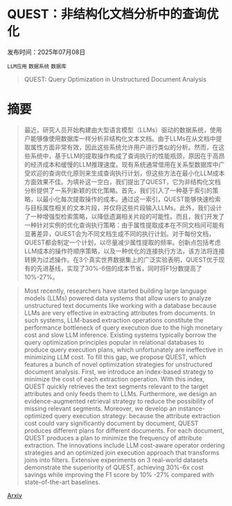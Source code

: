 # QUEST：非结构化文档分析中的查询优化

发布时间：2025年07月08日

`LLM应用` `数据系统` `数据库`

> QUEST: Query Optimization in Unstructured Document Analysis

# 摘要

> 最近，研究人员开始构建由大型语言模型（LLMs）驱动的数据系统，使用户能够像使用数据库一样分析非结构化文本文档。由于LLMs在从文档中提取属性方面非常有效，因此这些系统允许用户进行类似的分析。然而，在这些系统中，基于LLM的提取操作构成了查询执行的性能瓶颈，原因在于高昂的经济成本和缓慢的LLM推理速度。现有系统通常借用在关系型数据库中广受欢迎的查询优化原则来生成查询执行计划，但这些方法在最小化LLM成本方面效果不佳。为填补这一空白，我们提出了QUEST，它为非结构化文档分析提供了一系列新颖的优化策略。首先，我们引入了一种基于索引的策略，以最小化每次提取操作的成本。通过这一索引，QUEST能够快速检索与目标属性相关的文本片段，并仅将这些片段输入LLMs。此外，我们设计了一种增强型检索策略，以降低遗漏相关片段的可能性。而且，我们开发了一种针对实例的优化查询执行策略：由于属性提取成本在不同文档间可能有显著差异，QUEST会为不同文档生成不同的执行计划。对于每份文档，QUEST都会制定一个计划，以尽量减少属性提取的频率。创新点包括考虑LLM成本的操作符顺序策略，以及一种优化的连接执行方法，该方法将连接转换为过滤操作。在3个真实世界数据集上的广泛实验表明，QUEST优于现有的先进基线，实现了30%-6倍的成本节省，同时将F1分数提高了10%-27%。

> Most recently, researchers have started building large language models (LLMs) powered data systems that allow users to analyze unstructured text documents like working with a database because LLMs are very effective in extracting attributes from documents. In such systems, LLM-based extraction operations constitute the performance bottleneck of query execution due to the high monetary cost and slow LLM inference. Existing systems typically borrow the query optimization principles popular in relational databases to produce query execution plans, which unfortunately are ineffective in minimizing LLM cost. To fill this gap, we propose QUEST, which features a bunch of novel optimization strategies for unstructured document analysis. First, we introduce an index-based strategy to minimize the cost of each extraction operation. With this index, QUEST quickly retrieves the text segments relevant to the target attributes and only feeds them to LLMs. Furthermore, we design an evidence-augmented retrieval strategy to reduce the possibility of missing relevant segments. Moreover, we develop an instance-optimized query execution strategy: because the attribute extraction cost could vary significantly document by document, QUEST produces different plans for different documents. For each document, QUEST produces a plan to minimize the frequency of attribute extraction. The innovations include LLM cost-aware operator ordering strategies and an optimized join execution approach that transforms joins into filters. Extensive experiments on 3 real-world datasets demonstrate the superiority of QUEST, achieving 30%-6x cost savings while improving the F1 score by 10% -27% compared with state-of-the-art baselines.

[Arxiv](https://arxiv.org/abs/2507.06515)